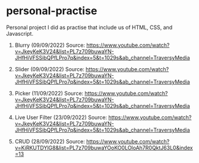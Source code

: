 # personal-practise

Personal project I did as practise that include us of HTML, CSS, and Javascript.

1. Blurry (09/09/2022)
Source: https://www.youtube.com/watch?v=JkeyKeK3V24&list=PL7z709buwaYN-JHfHiVFSSibQPfLPro7q&index=5&t=1029s&ab_channel=TraversyMedia

2. Slider (09/09/2022)
Source: https://www.youtube.com/watch?v=JkeyKeK3V24&list=PL7z709buwaYN-JHfHiVFSSibQPfLPro7q&index=5&t=1029s&ab_channel=TraversyMedia

3. Picker (11/09/2022)
Source: https://www.youtube.com/watch?v=JkeyKeK3V24&list=PL7z709buwaYN-JHfHiVFSSibQPfLPro7q&index=5&t=1029s&ab_channel=TraversyMedia

4. Live User Filter (23/09/2022)
Source: https://www.youtube.com/watch?v=JkeyKeK3V24&list=PL7z709buwaYN-JHfHiVFSSibQPfLPro7q&index=5&t=1029s&ab_channel=TraversyMedia

5. CRUD (28/09/2022)
Source: https://www.youtube.com/watch?v=KiRKUTDYlG8&list=PL7z709buwaYOoKO0LOloAh7R0QktJ63L0&index=13
